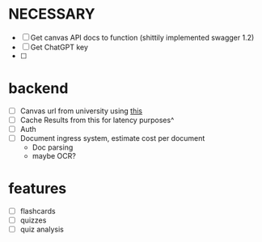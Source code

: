 # NECESSARY
- [ ] Get canvas API docs to function (shittily implemented swagger 1.2)
- [ ] Get ChatGPT key
- [ ] 

# backend
- [ ] Canvas url from university using [this](https://canvas.instructure.com/api/v1/accounts/search?name=&per_page=20000)
- [ ] Cache Results from this for latency purposes^
- [ ] Auth
- [ ] Document ingress system, estimate cost per document
    - Doc parsing
    - maybe OCR?

# features 
- [ ] flashcards
- [ ] quizzes
- [ ] quiz analysis
